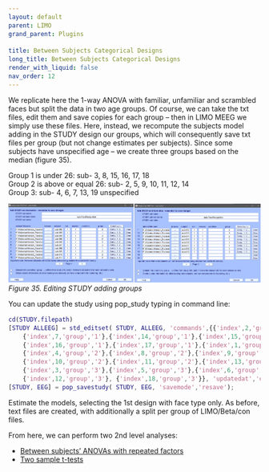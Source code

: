 ```yaml
---
layout: default
parent: LIMO
grand_parent: Plugins

title: Between Subjects Categorical Designs
long_title: Between Subjects Categorical Designs
render_with_liquid: false
nav_order: 12
---
```

We replicate here the 1-way ANOVA with familiar, unfamiliar and scrambled faces but split the data in two age groups. Of course, we can take the txt files, edit them and save copies for each group – then in LIMO MEEG we simply use these files. Here, instead, we recompute the subjects model adding in the STUDY design our groups, which will consequently save txt files per group (but not change estimates per subjects). Since some subjects have unspecified age – we create three groups based on the median (figure 35).  

Group 1 is under 26: sub- 3, 8, 15, 16, 17, 18  
Group 2 is above or equal 26: sub- 2, 5, 9, 10, 11, 12, 14  
Group 3: sub- 4, 6, 7, 13, 19 unspecified  

![Figure 35. Edit study](https://raw.githubusercontent.com/LIMO-EEG-Toolbox/limo_meeg/master/resources/images/35.jpg) 
_Figure 35. Editing STUDY adding groups_

You can update the study using pop_study typing in command line:
```matlab
cd(STUDY.filepath)
[STUDY ALLEEG] = std_editset( STUDY, ALLEEG, 'commands',{{'index',2,'group','1'}, ...
    {'index',7,'group','1'},{'index',14,'group','1'},{'index',15,'group','1'}, ...
    {'index',16,'group','1'},{'index',17,'group','1'},{'index',1,'group','2'}, ...
    {'index',4,'group','2'},{'index',8,'group','2'},{'index',9,'group','2'}, ...
    {'index',10,'group','2'},{'index',11,'group','2'},{'index',13,'group','2'}, ...
    {'index',3,'group','3'},{'index',5,'group','3'},{'index',6,'group','3'}, ...
    {'index',12,'group','3'}, {'index',18,'group','3'}}, 'updatedat','off','rmclust','on');
[STUDY, EEG] = pop_savestudy( STUDY, EEG, 'savemode','resave');
```

Estimate the models, selecting the 1st design with face type only. As before, text files are created, with additionally a split per group of LIMO/Beta/con files. 

From here, we can perform two 2nd level analyses:
- [Between subjects’ ANOVAs with repeated factors](https://raw.githubusercontent.com/LIMO-EEG-Toolbox/limo_meeg/wiki/9.-Between-subjects%E2%80%99-ANOVAs-with-repeated-factors)
- [Two sample t-tests](https://raw.githubusercontent.com/LIMO-EEG-Toolbox/limo_meeg/wiki/10.-Two-sample-t-tests)


